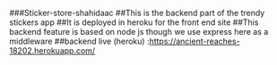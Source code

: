 ###Sticker-store-shahidaac
##This is the backend part of the trendy stickers app
##It is deployed in heroku for the front end site
##This backend feature is based on node js though we use express here as a middleware
##backend live (heroku) :https://ancient-reaches-18202.herokuapp.com/
